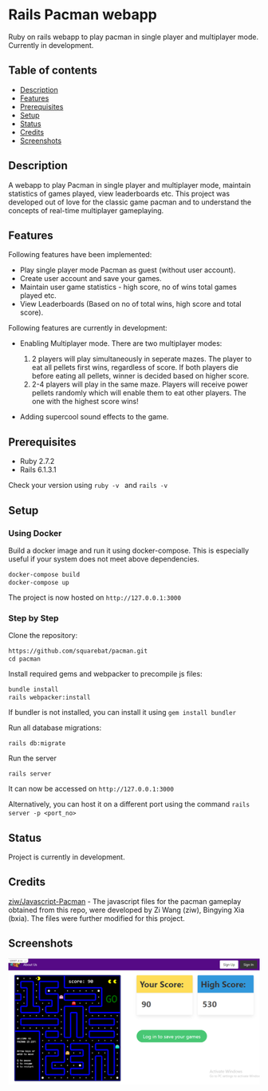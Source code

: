 # Rails Pacman webapp
Ruby on rails webapp to play pacman in single player and multiplayer mode. Currently in development.

## Table of contents
* [Description](#description)
* [Features](#features)
* [Prerequisites](#prerequisites)
* [Setup](#setup)
* [Status](#status)
* [Credits](#credits)
* [Screenshots](#screenshots)

## Description
A webapp to play Pacman in single player and multiplayer mode, maintain statistics of games played, view leaderboards etc. This project was developed out of love for the classic game pacman and to understand the concepts of real-time multiplayer gameplaying.  

## Features

Following features have been implemented:
* Play single player mode Pacman as guest (without user account).
* Create user account and save your games.
* Maintain user game statistics - high score, no of wins total games played etc.
* View Leaderboards (Based on no of total wins, high score and total score).

Following features are currently in development:
* Enabling Multiplayer mode. There are two multiplayer modes:
  1. 2 players will play simultaneously in seperate mazes. The player to eat all pellets first wins, regardless of score. If both players die before eating all pellets, winner is decided based on higher score.
  2. 2-4 players will play in the same maze. Players will receive power pellets randomly which will enable them to eat other players. The one with the highest score wins! 
  
* Adding supercool sound effects to the game.

## Prerequisites
* Ruby 2.7.2
* Rails 6.1.3.1

Check your version using ```ruby -v ``` and ```rails -v```

## Setup

### Using Docker

Build a docker image and run it using docker-compose. This is especially useful if your system does not meet above dependencies.
```
docker-compose build
docker-compose up
```
The project is now hosted on ```http://127.0.0.1:3000```

### Step by Step

Clone the repository:
```
https://github.com/squarebat/pacman.git
cd pacman
```

Install required gems and webpacker to precompile js files:
```
bundle install
rails webpacker:install
```
If bundler is not installed, you can install it using ```gem install bundler```

Run all database migrations:
```
rails db:migrate
```

Run the server
```
rails server
```
It can now be accessed on ```http://127.0.0.1:3000```

Alternatively, you can host it on a different port using the command ```rails server -p <port_no>```

## Status
Project is currently in development.

## Credits

[ziw/Javascript-Pacman](https://github.com/ziw/Javascript-Pacman) - The javascript files for the pacman gameplay obtained from this repo, were developed by Zi Wang (ziw), Bingying Xia (bxia). The files were further modified for this project.

## Screenshots
![Screenshots](./app/assets/images/landing-page.png)
